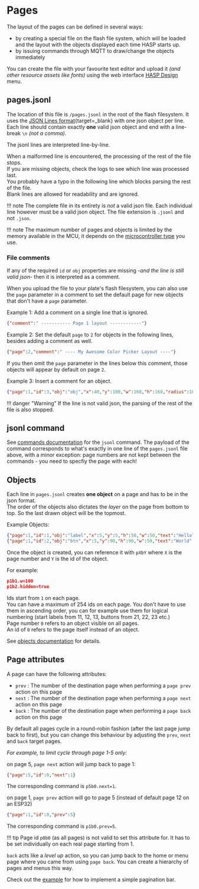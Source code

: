 # Pages

The layout of the pages can be defined in several ways:

- by creating a special file on the flash file system, which will be loaded and the layout with the objects displayed each time HASP starts up.
- by issuing commands through MQTT to draw/change the objects immediately

You can create the file with your favourite text editor and upload it *(and other resource assets like fonts)* using the web interface [HASP Design](../../configuration/hasp/) menu.

## pages.jsonl

The location of this file is `/pages.jsonl` in the root of the flash filesystem. 
It uses the [JSON Lines format](https://jsonlines.org/){target=_blank} with one json object per line. 
Each line should contain exactly **one** valid json object and end with a line-break `\n` *(not a comma)*.

The jsonl lines are interpreted line-by-line.

When a malformed line is encountered, the processing of the rest of the file stops.    
If you are missing objects, check the logs to see which line was processed last.    
You probably have a typo in the following line which blocks parsing the rest of the file.  
Blank lines are allowed for readability and are ignored.

!!! note
    The complete file in its entirety is *not* a valid json file.
    Each individual line however must be a valid json object.
    The file extension is `.jsonl` and not `.json`.

!!! note
    The maximum number of pages and objects is limited by the memory available in the MCU, it depends on the [microcontroller type](../../#features) you use.

    
### File comments

If any of the required `id` or `obj` properties are missing -*and the line is still valid json*- then it is interpreted as a comment.

When you upload the file to your plate's flash filesystem, you can also use the `page` parameter in a comment to set the default page for new objects that don't have a `page` parameter.

Example 1: Add a comment on a single line that is ignored.

```json linenums="1"
{"comment":" ----------- Page 1 layout ------------"}
```

Example 2: Set the default `page` to `2` for objects in the following lines, besides adding a comment as well.

```json linenums="1"
{"page":2,"comment":" ---- My Awesome Color Picker Layout ----"}
```
If you then omit the `page` parameter in the lines below this comment, those objects will appear by default on page `2`.


Example 3: Insert a comment for an object.

```json linenums="1"
{"page":1,"id":3,"obj":"obj","x":40,"y":100,"w":160,"h":160,"radius":100,"opacity":100,"border_opa":160,"border_width":4,"comment":"touch-catcher"}
```

!!! danger "Warning"
    If the line is not valid json, the parsing of the rest of the file is also stopped.

## jsonl command

See [commands documentation](../../commands/#jsonl) for the `jsonl` command. The payload of the command corresponds to what's exactly in one line of the `pages.jsonl` file above, with a minor exception: page numbers are not kept between the commands - you need to specfiy the page with each!

<!-- Fixed in 0.6.3
!!! warning
    Some integrations like the [custom component for Home Assistant](../../integrations/home-assistant/howto/) can store the `pages.jsonl` centrally for your plates, in such cases you have the to specify the page number for each object, as those files are actually parsed line by line using the `jsonl` command.
-->

## Objects
Each line in `pages.jsonl` creates **one object** on a page and has to be in the json format.  
The order of the objects also dictates the *layer* on the page from bottom to top. So the last drawn object will be the topmost.

Example Objects:

```json linenums="1"
{"page":1,"id":1,"obj":"label","x":5,"y":5,"h":50,"w":50,"text":"Hello","enabled":true,"hidden":false}
{"page":1,"id":2,"obj":"btn","x":5,"y":90,"h":90,"w":50,"text":"World","enabled":false,"hidden":false}
```

Once the object is created, you can reference it with `pXbY` where `X` is the page number and `Y` is the id of the object.

For example:
```json linenums="1"
p1b1.w=100
p1b2.hidden=true
```

Ids start from `1` on each page.    
You can have a maximum of 254 ids on each page. You don't have to use them in ascending order, you can for example use them for logical numbering (start labels from 11, 12, 13, buttons from 21, 22, 23 etc.)   
Page number `0` refers to an object visible on all pages.   
An id of `0` refers to the page itself instead of an object.   

<!-- page 0 is always on top of other pages
!!! tip
    If you add the objects on the page `0` last, you ensure that they will be always be visible on top of all other pages.
-->

See [objects documentation](../objects/) for details.

## Page attributes

A page can have the following attributes:
 
- `prev` : The number of the destination page when performing a `page prev` action on this page
- `next` : The number of the destination page when performing a `page next` action on this page
- `back` : The number of the destination page when performing a `page back` action on this page

By default all pages cycle in a round-robin fashion (after the last page jump back to first), but you can change this behaviour by adjusting the `prev`, `next` and `back` target pages.

_For example, to limit cycle through page 1-5 only:_

on page 5, `page next` action will jump back to page 1:
```json linenums="1"
{"page":5,"id":0,"next":1}
```
The corresponding command is `p5b0.next=1`.


on page 1, `page prev` action will go to page 5 (instead of default page 12 on an ESP32)
```json linenums="1"
{"page":1,"id":0,"prev":5}
```
The corresponding command is `p1b0.prev=5`.

!!! tip
    Page id `p0b0` (as all pages) is not valid to set this attribute for. It has to be set individually on each real page starting from 1. 

`back` acts like a _level up_ action, so you can jump back to the home or menu page where you came from using `page back`. You can create a hierarchy of pages and menus this way.

Check out the [example](../examples/pagination.md) for how to implement a simple pagination bar.   



